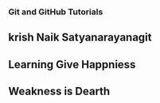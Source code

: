 ### Git and GitHub Tutorials 
## krish Naik Satyanarayanagit
## Learning Give Happniess
## Weakness is Dearth

